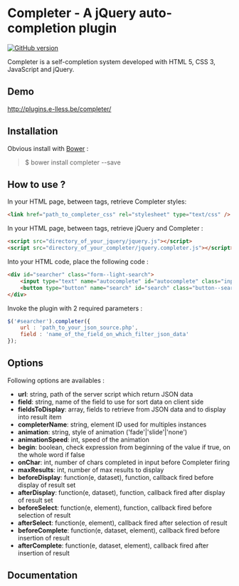 # Completer - A jQuery auto-completion plugin

[![GitHub version](https://badge.fury.io/gh/e-lLess%2Fcompleter.svg)](https://badge.fury.io/gh/e-lLess%2Fcompleter)

Completer is a self-completion system developed with HTML 5, CSS 3, JavaScript and jQuery.
        
## Demo

http://plugins.e-lless.be/completer/

## Installation

Obvious install with [Bower](http://bower.io) :

> $ bower install completer --save

## How to use ?

In your HTML page, between <head> tags, retrieve Completer styles:

``` html 
<link href="path_to_completer_css" rel="stylesheet" type="text/css" />
```

In your HTML page, between <head> tags, retrieve jQuery and Completer :

``` html 
<script src="directory_of_your_jquery/jquery.js"></script>
<script src="directory_of_your_completer/jquery.completer.js"></script>
```

Into your HTML code, place the following code :

``` html 
<div id="searcher" class="form--light-search">
    <input type="text" name="autocomplete" id="autocomplete" class="input--search" autocomplete="off" />
    <button type="button" name="search" id="search" class="button--search"></button>
</div>
```
 
Invoke the plugin with 2 required parameters :

``` javascript
$('#searcher').completer({
    url : 'path_to_your_json_source.php',
    field : 'name_of_the_field_on_which_filter_json_data'
});
```

## Options

Following options are availables :

* **url**: string, path of the server script which return JSON data
* **field**: string, name of the field to use for sort data on client side
* **fieldsToDisplay**: array, fields to retrieve from JSON data and to display into result item
* **completerName**: string, element ID used for multiples instances
* **animation**: string, style of animation ('fade'|'slide'|'none')
* **animationSpeed**: int, speed of the animation
* **begin**: boolean, check expression from beginning of the value if true, on the whole word if false
* **onChar**: int, number of chars completed in input before Completer firing
* **maxResults**: int, number of max results to display
* **beforeDisplay**: function(e, dataset), function, callback fired before display of result set
* **afterDisplay**: function(e, dataset), function, callback fired after display of result set
* **beforeSelect**: function(e, element), function, callback fired before selection of result
* **afterSelect**: function(e, element), callback fired after selection of result
* **beforeComplete**: function(e, dataset, element), callback fired before insertion of result
* **afterComplete**: function(e, dataset, element), callback fired after insertion of result

## Documentation
